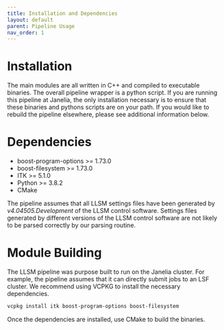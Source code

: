 ```yaml
---
title: Installation and Dependencies
layout: default
parent: Pipeline Usage
nav_order: 1
---
```


# Installation

The main modules are all written in C++ and compiled to executable binaries. The overall pipeline wrapper is a python script. If you are running this pipeline at Janelia, the only installation necessary is to ensure that these binaries and pythons scripts are on your path.  If you would like to rebuild the pipeline elsewhere, please see additional information below.

# Dependencies

* boost-program-options >= 1.73.0
* boost-filesystem >= 1.73.0
* ITK >= 5.1.0
* Python >= 3.8.2
* CMake

The pipeline assumes that all LLSM settings files have been generated by *v4.04505.Development* of the LLSM control software. Settings files generated by different versions of the LLSM control software are not likely to be parsed correctly by our parsing routine.

# Module Building

The LLSM pipeline was purpose built to run on the Janelia cluster. For example, the pipeline assumes that it can directly submit jobs to an LSF cluster. We recommend using VCPKG to install the necessary dependencies.

```bash
vcpkg install itk boost-program-options boost-filesystem
```

Once the dependencies are installed, use CMake to build the binaries.